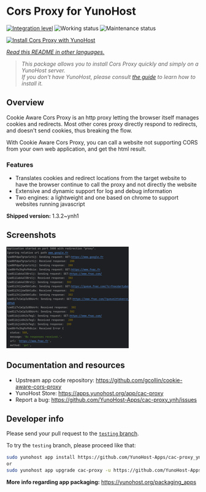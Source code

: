 <!--
N.B.: This README was automatically generated by <https://github.com/YunoHost/apps/tree/master/tools/readme_generator>
It shall NOT be edited by hand.
-->

# Cors Proxy for YunoHost

[![Integration level](https://dash.yunohost.org/integration/cac-proxy.svg)](https://ci-apps.yunohost.org/ci/apps/cac-proxy/) ![Working status](https://ci-apps.yunohost.org/ci/badges/cac-proxy.status.svg) ![Maintenance status](https://ci-apps.yunohost.org/ci/badges/cac-proxy.maintain.svg)

[![Install Cors Proxy with YunoHost](https://install-app.yunohost.org/install-with-yunohost.svg)](https://install-app.yunohost.org/?app=cac-proxy)

*[Read this README in other languages.](./ALL_README.md)*

> *This package allows you to install Cors Proxy quickly and simply on a YunoHost server.*  
> *If you don't have YunoHost, please consult [the guide](https://yunohost.org/install) to learn how to install it.*

## Overview

Cookie Aware Cors Proxy is an http proxy letting the browser itself manages cookies and redirects.
Most other cores proxy directly respond to redirects, and doesn't send cookies, thus breaking the flow.

With Cookie Aware Cors Proxy, you can call a website not supporting CORS from your own web application, and get the html result.

### Features
- Translates cookies and redirect locations from the target website to have the browser continue to call the proxy and not directly the website 
- Extensive and dynamic support for log and debug information
- Two engines: a lightweight and one based on chrome to support websites running javascript


**Shipped version:** 1.3.2~ynh1

## Screenshots

![Screenshot of Cors Proxy](./doc/screenshots/fnac-logs.png)

## Documentation and resources

- Upstream app code repository: <https://github.com/gcollin/cookie-aware-cors-proxy>
- YunoHost Store: <https://apps.yunohost.org/app/cac-proxy>
- Report a bug: <https://github.com/YunoHost-Apps/cac-proxy_ynh/issues>

## Developer info

Please send your pull request to the [`testing` branch](https://github.com/YunoHost-Apps/cac-proxy_ynh/tree/testing).

To try the `testing` branch, please proceed like that:

```bash
sudo yunohost app install https://github.com/YunoHost-Apps/cac-proxy_ynh/tree/testing --debug
or
sudo yunohost app upgrade cac-proxy -u https://github.com/YunoHost-Apps/cac-proxy_ynh/tree/testing --debug
```

**More info regarding app packaging:** <https://yunohost.org/packaging_apps>
